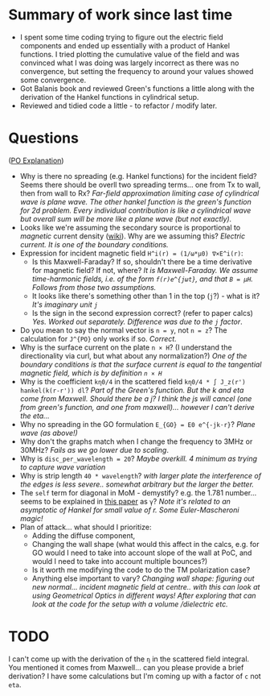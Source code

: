 # Summary of work since last time

* I spent some time coding trying to figure out the electric field components and ended up essentially with a product of Hankel functions. I tried plotting the cumulative value of the field and was convinced what I was doing was largely incorrect as there was no convergence, but setting the frequency to around your values showed some convergence.
* Got Balanis book and reviewed Green's functions a little along with the derivation of the Hankel functions in cylindrical setup.
* Reviewed and tidied code a little - to refactor / modify later.

# Questions

([PO Explanation](https://github.com/AndyWhelan/DCU-Project-2025/blob/main/PO_Explanation.pdf))

* Why is there no spreading (e.g. Hankel functions) for the incident field? Seems there should be overll two spreading terms... one from Tx to wall, then from wall to Rx? *Far-field approximation limiting case of cylindrical wave is plane wave. The other hankel function is the green's function for 2d problem. Every individual contribution is like a cylindrical wave but overall sum will be more like a plane wave (but not exactly).*
* Looks like we're assuming the secondary source is proportional to *magnetic* current density ([wiki](https://en.wikipedia.org/wiki/Magnetic_current)). Why are we assuming this? *Electric current. It is one of the boundary conditions.*
* Expression for incident magnetic field `H^i(r) = (1/ω*μ0) ∇×E^i(r)`:
    * Is this Maxwell-Faraday? If so, shouldn't there be a time derivative for magnetic field? If not, where? *It is Maxwell-Faraday. We assume time-harmonic fields, i.e. of the form `f(r)e^{jωt}`, and that `B = μH`. Follows from those two assumptions.*
    * It looks like there's something other than 1 in the top (`j`?) - what is it? *It's imaginary unit `j`*
    * Is the sign in the second expression correct? (refer to paper calcs) *Yes. Worked out separately. Difference was due to the `j` factor*.
* Do you mean to say the normal vector is `n = y`, not `n = z`? The calculation for `J^{PO}` only works if so. *Correct.*
* Why is the surface current on the plate `n × H`? (I understand the directionality via curl, but what about any normalization?) *One of the boundary conditions is that the surface current is equal to the tangential magnetic field, which is by definition `n × H`*
* Why is the coefficient `kη0/4` in the  scattered field `kη0/4 * ∫ J_z(r') hankel(k(r-r')) dl`? *Part of the Green's function. But the k and eta come from Maxwell. Should there be a j? I think the js will cancel (one from green's function, and one from maxwell)... however I can't derive the eta...*
* Why no spreading in the GO formulation `E_{GO} = E0 e^{-jk⋅r}`? *Plane wave (as above!)*
* Why don't the graphs match when I change the frequency to 3MHz or 30MHz? *Fails as we go lower due to scaling*.
* Why is `disc_per_wavelength = 20`? *Maybe overkill. 4 minimum as trying to capture wave variation*
* Why is strip length `40 * wavelength`? *with larger plate the interference of the edges is less severe.. somewhat arbitrary but the larger the better.*
* The `self` term for diagonal in MoM - demystify? e.g. the 1.781 number... seems to be explained in [this paper](https://www.eeng.dcu.ie/~brennanc/publications/papers/2012/RIA_2012_a.pdf) as `γ`? *Note it's related to an asymptotic of Hankel for small value of r. Some Euler-Mascheroni magic!*
* Plan of attack... what should I prioritize:
    * Adding the diffuse component,
    * Changing the wall shape (what would this affect in the calcs, e.g. for GO would I need to take into account slope of the wall at PoC, and would I need to take into account multiple bounces?)
    * Is it worth me modifying the code to do the TM polarization case?
    * Anything else important to vary?
*Changing wall shape: figuring out new normal... incident magnetic field at centre.. with this can look at using Geometrical Optics in different ways! After exploring that can look at the code for the setup with a volume /dielectric etc.*

# TODO
I can't come up with the derivation of the `η` in the scattered field integral. You mentioned it comes from Maxwell... can you please provide a brief derivation? I have some calculations but I'm coming up with a factor of `c` not `eta`.
